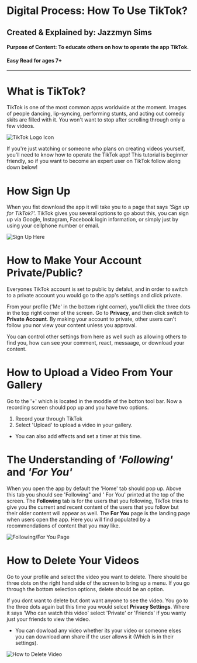 # Digital Process: How To Use TikTok?
## Created & Explained by: Jazzmyn Sims 
#### Purpose of Content: To educate others on how to operate the app TikTok.
#### Easy Read for ages 7+

---
# **What is TikTok?**

TikTok is one of the most common apps worldwide at the moment. Images of people dancing, lip-syncing, performing stunts, and acting out comedy skits are filled with it. You won't want to stop after scrolling through only a few videos.

![TikTok Logo Icon](https://techcrunch.com/wp-content/uploads/2019/11/tik-tok-ios-icon.jpg?w=1390&crop=1)

If you're just watching or someone who plans on creating videos yourself, you'll need to know how to operate the TikTok app! This tutorial is beginner friendly, so if you want to become an expert user on TikTok follow along down below!


# **How Sign Up**

When you fist download the app it will take you to a page that says *'Sign up for TikTok?'.* TikTok gives you several options to go about this, you can sign up via Google, Instagram, Facebook login information, or simply just by using your cellphone number or email.

![Sign Up Here](http://www.snapfont.com/wp-content/uploads/2019/12/img_4153.jpg)


# **How to Make Your Account Private/Public?**

Everyones TikTok account is set to public by defalut, and in order to switch to a private account you would go to the app's settings and click private.

From your profile ('Me' in the bottom right corner), you'll click the three dots in the top right corner of the screen. Go to **Privacy**, and then click switch to **Private Account**. By making your account to private, other users can't follow you nor view your content unless you approval.

You can control other settings from here as well such as allowing others to find you, how can see your comment, react, messaage, or download your content.


# **How to Upload a Video From Your Gallery**

Go to the '+' which is located in the moddle of the botton tool bar. Now a recording screen should pop up and you have two options. 
1. Record your through TikTok 
2. Select 'Upload' to upload a video in your gallery.

- You can also add effects and set a timer at this time. 

# **The Understanding of *'Following'* and *'For You'***

When you open the app by default the 'Home' tab should pop up. Above this tab you should see 'Following" and ' For You' printed at the top of the screen. The **Following** tab is for the users that you following, TikTok tries to give you the current and recent content of the users that you follow but their older content will appear as well. The **For You** page is the landing page when users open the app. Here you will find populated by a recommendations of content that you may like.

![Following/For You Page](https://www.socialmediaexaminer.com/wp-content/uploads/2020/04/tiktok-for-you-page-350@2x.png)


# **How to Delete Your Videos**

Go to your profile and select the video you want to delete. There should be three dots on the right hand side of the screen to bring up a menu. If you go through the bottom selection options, delete should be an option. 

If you dont want to delete but dont want anyone to see the video. You go to the three dots again but this time you would selcet **Privacy Settings**. Where it says 'Who can watch this video' select 'Private' or 'Friends' if you wanty just your friends to view the video. 
 
- You can dowload any video whether its your video or someone elses you can download ann share if the user allows it (Which is in their settings). 

![How to Delete Video](https://i.insider.com/5dd83cc7fd9db23d55730c93?width=1100&format=jpeg&auto=webp)

